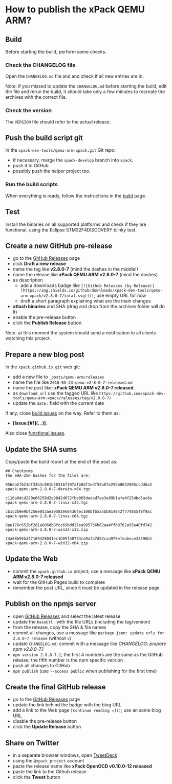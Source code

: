 # How to publish the xPack QEMU ARM?

## Build

Before starting the build, perform some checks.

### Check the CHANGELOG file

Open the `CHANGELOG.md` file and and check if all 
new entries are in.

Note: if you missed to update the `CHANGELOG.md` before starting the build, 
edit the file and rerun the build, it should take only a few minutes to 
recreate the archives with the correct file.

### Check the version

The `VERSION` file should refer to the actual release.

## Push the build script git

In the `xpack-dev-tools/qemu-arm-xpack.git` Git repo:

- if necessary, merge the `xpack-develop` branch into `xpack`.
- push it to GitHub.
- possibly push the helper project too.

### Run the build scripts

When everything is ready, follow the instructions in the 
[build](https://github.com/xpack-dev-tools/qemu-arm-xpack/blob/master/README.md) 
page.

## Test

Install the binaries on all supported platforms and check if they are 
functional, using the Eclipse STM32F4DISCOVERY blinky test.

## Create a new GitHub pre-release

- go to the [GitHub Releases](https://github.com/xpack-dev-tools/qemu-arm-xpack/releases) page
- click **Draft a new release**
- name the tag like **v2.8.0-7** (mind the dashes in the middle!)
- name the release like **xPack QEMU ARM v2.8.0-7** 
(mind the dashes)
- as description
  - add a downloads badge like `[![Github Releases (by Release)](https://img.shields.io/github/downloads/xpack-dev-tools/qemu-arm-xpack/v2.8.0-7/total.svg)]()`; use empty URL for now
  - draft a short paragraph explaining what are the main changes
- **attach binaries** and SHA (drag and drop from the archives folder will do it)
- enable the pre-release button
- click the **Publish Release** button

Note: at this moment the system should send a notification to all clients watching this project.

## Prepare a new blog post 

In the `xpack.github.io.git` web git:

- add a new file to `_posts/qemu-arm/releases`
- name the file like `2018-05-23-qemu-v2-8-0-7-released.md`
- name the post like: **xPack QEMU ARM v2.8.0-7 released**.
- as `download_url` use the tagged URL like `https://github.com/xpack-dev-tools/qemu-arm-xpack/releases/tag/v2.8.0-7/` 
- update the `date:` field with the current date

If any, close 
[build issues](https://github.com/xpack-dev-tools/qemu-arm-xpack/issues) 
on the way. Refer to them as:

- **[Issue:\[#1\]\(...\)]**.

Also close 
[functional issues](https://github.com/xpack-dev-tools/qemu/issues).

## Update the SHA sums

Copy/paste the build report at the end of the post as:

```console
## Checksums
The SHA-256 hashes for the files are:

956da5f621df33b3c881b50316f197afb0df1edf59a87e295b8632085ccdd6a2 
xpack-qemu-arm-2.8.0-7-darwin-x64.tgz

c116a9dcd220e66258d2e9842d672fbe065dedad7ae3e09b1afe4f254bd5ac6e 
xpack-qemu-arm-2.8.0-7-linux-x32.tgz

cb1c2b9e9b4256e0d3ae29582e684364ec100bfb5a5bb814842f774855f8f9ac 
xpack-qemu-arm-2.8.0-7-linux-x64.tgz

8ae176c652bf281a8868b8fcc69bdd27ea995736b62aa4ffb8762a95e40fd742 
xpack-qemu-arm-2.8.0-7-win32-x32.zip

24a68b94b347169428041ec1b09f40774ca9afa7d52caa979efeabece33596b1 
xpack-qemu-arm-2.8.0-7-win32-x64.zip
```

## Update the Web

- commit the `xpack.github.io` project; use a message 
  like **xPack QEMU ARM v2.8.0-7 released**
- wait for the GitHub Pages build to complete
- remember the post URL, since it must be updated in the release page

## Publish on the npmjs server

- open [GitHub Releases](https://github.com/xpack-dev-tools/qemu-arm-xpack/releases) 
  and select the latest release
- update the `baseUrl:` with the file URLs (including the tag/version)
- from the release, copy the SHA & file names
- commit all changes, use a message like `package.json: update urls for 2.8.0-7 release` (without `v`)
- update `CHANGELOG.md`; commit with a message like 
  _CHANGELOG: prepare npm v2.8.0-7.1_
- `npm version 2.8.0-7.1`; the first 4 numbers are the same as the 
  GitHub release; the fifth number is the npm specific version
- push all changes to GitHub
- `npm publish` (use `--access public` when publishing for the first time)

## Create the final GitHub release

- go to the [GitHub Releases](https://github.com/xpack-dev-tools/qemu-arm-xpack/releases) page
- update the link behind the badge with the blog URL
- add a link to the Web page `[Continue reading »]()`; use an same blog URL
- disable the pre-release button
- click the **Update Release** button

## Share on Twitter

- in a separate browser windows, open [TweetDeck](https://tweetdeck.twitter.com/)
- using the `@xpack_project` account
- paste the release name like **xPack OpenOCD v0.10.0-12 released**
- paste the link to the Github release
- click the **Tweet** button
